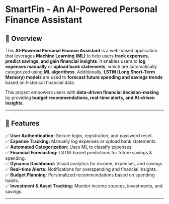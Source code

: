 # SmartFin - An AI-Powered Personal Finance Assistant

## 📌 Overview  
This **AI-Powered Personal Finance Assistant** is a web-based application that leverages **Machine Learning (ML)** to help users **track expenses, predict savings, and gain financial insights**. It enables users to **log expenses manually** or **upload bank statements**, which are automatically categorized using **ML algorithms**. Additionally, **LSTM (Long Short-Term Memory) models** are used to **forecast future spending and savings trends** based on historical financial data.  

This project empowers users with **data-driven financial decision-making** by providing **budget recommendations, real-time alerts, and AI-driven insights**.  

---

## 🚀 Features  
✅ **User Authentication:** Secure login, registration, and password reset.  
✅ **Expense Tracking:** Manually log expenses or upload bank statements.  
✅ **Automated Categorization:** Uses ML to classify expenses.  
✅ **Financial Forecasting:** LSTM-based predictions for future savings & spending.  
✅ **Dynamic Dashboard:** Visual analytics for income, expenses, and savings.  
✅ **Real-time Alerts:** Notifications for overspending and financial insights.  
✅ **Budget Planning:** Personalized recommendations based on spending habits.  
✅ **Investment & Asset Tracking:** Monitor income sources, investments, and savings.  

---
